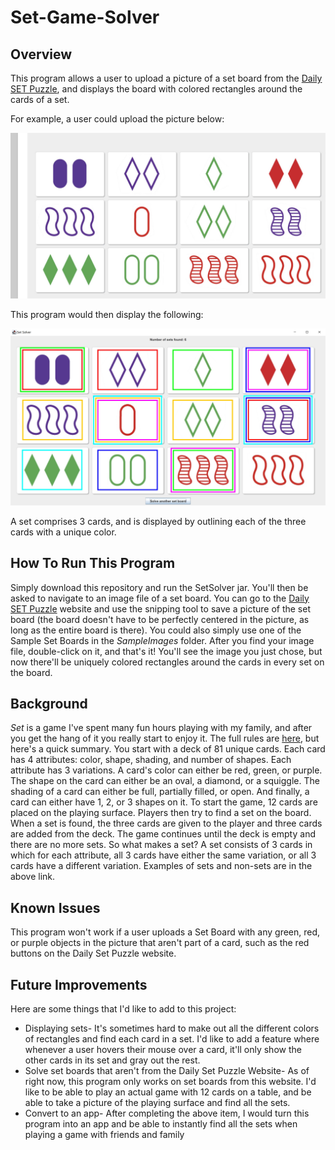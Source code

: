 # Set-Game-Solver

## Overview
This program allows a user to upload a picture of a set board from the [Daily SET Puzzle](https://www.setgame.com/set/puzzle), and displays the board with colored rectangles around the cards of a set.

For example, a user could upload the picture below:

![](SampleImages/Sample%20Input.jpg)

This program would then display the following:

![](SampleImages/Sample%20Output.JPG)

A set comprises 3 cards, and is displayed by outlining each of the three cards with a unique color.

## How To Run This Program

Simply download this repository and run the SetSolver jar. You'll then be asked to navigate to an image file of a set board. You can go to the [Daily SET Puzzle](https://www.setgame.com/set/puzzle) website and use the snipping tool to save a picture of the set board (the board doesn't have to be perfectly centered in the picture, as long as the entire board is there). You could also simply use one of the Sample Set Boards in the *SampleImages* folder. After you find your image file, double-click on it, and that's it! You'll see the image you just chose, but now there'll be uniquely colored rectangles around the cards in every set on the board.

## Background

*Set* is a game I've spent many fun hours playing with my family, and after you get the hang of it you really start to enjoy it. The full rules are [here](https://www.setgame.com/sites/default/files/instructions/SET%20INSTRUCTIONS%20-%20ENGLISH.pdf), but here's a quick summary. You start with a deck of 81 unique cards. Each card has 4 attributes: color, shape, shading, and number of shapes. Each attribute has 3 variations. A card's color can either be red, green, or purple. The shape on the card can either be an oval, a diamond, or a squiggle. The shading of a card can either be full, partially filled, or open. And finally, a card can either have 1, 2, or 3 shapes on it. To start the game, 12 cards are placed on the playing surface. Players then try to find a set on the board. When a set is found, the three cards are given to the player and three cards are added from the deck. The game continues until the deck is empty and there are no more sets. So what makes a set? A set consists of 3 cards in which for each attribute, all 3 cards have either the same variation, or all 3 cards have a different variation. Examples of sets and non-sets are in the above link.

## Known Issues
This program won't work if a user uploads a Set Board with any green, red, or purple objects in the picture that aren't part of a card, such as the red buttons on the Daily Set Puzzle website.

## Future Improvements
Here are some things that I'd like to add to this project:
* Displaying sets- It's sometimes hard to make out all the different colors of rectangles and find each card in a set. I'd like to add a feature where whenever a user hovers their mouse over a card, it'll only show the other cards in its set and gray out the rest.
* Solve set boards that aren't from the Daily Set Puzzle Website- As of right now, this program only works on set boards from this website. I'd like to be able to play an actual game with 12 cards on a table, and be able to take a picture of the playing surface and find all the sets.
* Convert to an app- After completing the above item, I would turn this program into an app and be able to instantly find all the sets when playing a game with friends and family
